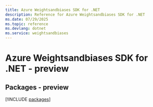 ```yaml
---
title: Azure Weightsandbiases SDK for .NET
description: Reference for Azure Weightsandbiases SDK for .NET
ms.date: 07/29/2025
ms.topic: reference
ms.devlang: dotnet
ms.service: weightsandbiases
---
```

# Azure Weightsandbiases SDK for .NET - preview
## Packages - preview
[!INCLUDE [packages](weightsandbiases-index.md)]
